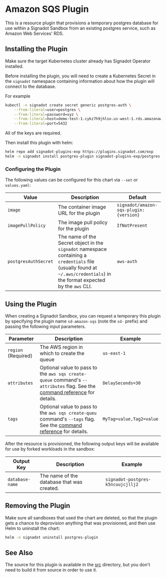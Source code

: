 # Amazon SQS Plugin

This is a resource plugin that provisions a temporary postgres database for use
within a Signadot Sandbox from an existing postgres service, such as Amazon Web
Services' RDS.

## Installing the Plugin

Make sure the target Kubernetes cluster already has Signadot Operator
installed.

Before installing the plugin, you will need to create a Kubernetes Secret in
the `signadot` namespace containing information about how the plugin will
connect to the database.

For example
```sh
kubectl -n signadot create secret generic postgres-auth \
    --from-literal=user=postgres \
    --from-literal=password=xyz \
    --from-literal=host=demo-test-1.cykz7h9jhlso.us-west-1.rds.amazonaws.com \
    --from-literal=port=5432
```

All of the keys are required.

Then install this plugin with helm:
```sh
helm repo add signadot-plugins-exp https://plugins.signadot.com/exp
helm -n signadot install postgres-plugin signadot-plugins-exp/postgres
```

### Configuring the Plugin

The following values can be configured for this chart via `--set` or `values.yaml`:

Value | Description | Default
----- | ----------- | -------
`image` | The container image URL for the plugin | `signadot/amazon-sqs-plugin:{version}`
`imagePullPolicy` | The image pull policy for the plugin | `IfNotPresent`
`postgresAuthSecret` | The name of the Secret object in the `signadot` namespace containing a `credentials` file (usually found at `~/.aws/credentials`) in the format expected by the `aws` CLI. | `aws-auth`

## Using the Plugin

When creating a Signadot Sandbox, you can request a temporary 
this plugin by specifying the plugin name `sd-amazon-sqs` (note the `sd-` prefix)
and passing the following input parameters.

Parameter | Description | Example
--------- | ----------- | -------
`region` (Required) | The AWS region in which to create the queue | `us-east-1`
`attributes` | Optional value to pass to the `aws sqs create-queue` command's `--attributes` flag. See the [command reference](https://docs.aws.amazon.com/cli/latest/reference/sqs/create-queue.html) for details. | `DelaySeconds=30`
`tags` | Optional value to pass to the `aws sqs create-queu` command's `--tags` flag. See the [command reference](https://docs.aws.amazon.com/cli/latest/reference/sqs/create-queue.html) for details. | `MyTag=value,Tag2=value`

After the resource is provisioned, the following output keys will be available
for use by forked workloads in the sandbox:

Output Key | Description | Example
---------- | ----------- | -------
`database-name` | The name of the database that was created. | `signadot-postgres-k5ncuujcjllj2`

## Removing the Plugin

Make sure all sandboxes that used the chart are deleted, so that the plugin gets
a chance to deprovision anything that was provisioned, and then use Helm to
uninstall the chart:

```sh
helm -n signadot uninstall postgres-plugin
```

## See Also

The source for this plugin is available in the [src](../../src/)
directory, but you don't need to build it from source in order to use it.
